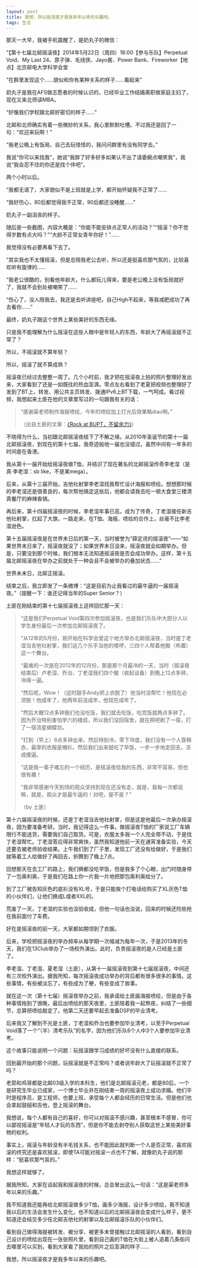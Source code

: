 ```yaml
---
layout: post
title: 我想，所以摇滚夜才是我多年以来的乐趣吧。
tags: 生活
---
```


那天一大早，我被手机震醒了，是奶丸子的微信：

“【第十七届北邮摇滚夜】2014年5月22日（周四）18:00【参与乐队】Perpetual Void、My Last 24、原子弹、毛线侠、Jayo酱、Power Bank、Fireworker【地点】北京邮电大学科学会堂

“在群里发现这个……貌似和你有某种关系的样子……看起来”

<!--more-->

奶丸子是我在AFS做志愿者的时候认识的，已经毕业工作结婚离职做家庭主妇了，现在又来北师读MBA。

“好像我们学校跟北邮好密切的样子……”

北邮和北师确实有着一些微妙的关系，我心里默默吐槽。不过我还是回了一句：“欢迎来玩啊！”

“我老公晚上有饭局，自己去玩怪怪的，我问问群里有没有同学去。”

我说“你可以来找我”，她说“我胖了好多好多如果认不出了请委婉点嘲笑我”，我说“我会忍不住的你还是找个伴吧”。

两个小时以后。

“我都无语了，大家貌似不是上班就是上学，都开始怀疑我不正常了……

“我好伤心，80后都觉得我不正常，90后都还没睡醒……”

奶丸子一副沮丧的样子。

随后是一些截图，内容大概是：“你能不能安排点正常人的活动？”“摇滚？你不觉得岁数有点大吗？”“大龄不正常女青年你好！”……

我觉得没有必要再看下去了。

“其实我也不太懂摇滚，但是总陪我老公去听，所以还是挺喜欢那气氛的，比较喜欢听有旋律的……

“我老公很酷的，别看他年龄大，什么都玩儿得来，要是老公晚上没有饭局就好了，我就不会到处被嘲笑了……

“伤心了，没人陪我去，我还是去听讲座吧，自己High不起来，等我减肥成功了再去看你……”

最终，奶丸子跟这个世界上某些美好的东西无缘。

只是我不能理解为什么摇滚在这些人眼中是年轻人的东西，年龄大了再摇滚就不正常了？

所以，不摇滚就不算年轻？

所以，摇滚了就不算成熟？

摇滚夜已经过去整整一周了。几个小时前，我才把在摇滚夜上拍的照片整理好发出来，大家看到了还是一如既往的热血澎湃。零点左右看到了老夏把视频也整理好了发到了BT上，转发、用公共主页转发、拨通IPv6上BT下载，一气呵成。看过视频，我想起来土匪在他的文章里写过的一句跟我有关的话：

> “感谢渠老师制作海报喷绘，今年的喷绘加上灯光后效果略diao啊。”
>
> （出自土匪的文章：[《Rock at BUPT，不留余力》](http://blog.renren.com/blog/249283751/927995098)）

不晓得为什么，当初跟北邮摇滚夜结下了不解之缘。从2010年圣诞节的第十一届北邮摇滚夜，到现在的第十七届，我奇迹般地一届也没错过，虽然中间有一年多的时间是在香港。

我从第十一届开始给摇滚夜做T恤，并结识了现在著名的北邮摇滚传奇李老湿（是真·李老湿：sb like，不是某mega）。

后来，从第十三届开始，吉他社射掌李老湿找我帮忙设计海报和喷绘。想想那时候的李老湿还是很善良的，每次帮他搞定这些后，他都会请我去吃一顿大食堂三楼清真餐厅的麻辣香锅。

再后来，第十四届摇滚夜的时候，李老湿年事已高，成为了传奇，丁老湿接任新吉他社射掌，扛起了大旗，一路走来，在T恤、海报、喷绘的合作上，丝毫不比李老湿逊色。

第十五届摇滚夜是在世界末日后的第一天，当时被誉为“薛定谔的摇滚夜”——“如果世界末日来了，摇滚夜就没了；如果世界末日没来，摇滚夜就会如期举办。但是，只要没到那个时候，我们根本无法知道摇滚夜是否会成功举办。这样，第十五届北邮摇滚夜在举办之前就处于一种会且不会被举办的叠加状态……”

世界未末日，北邮正摇滚。

结束之后，我立即发了一条微博：“这是目前为止我看过的最牛逼的一届摇滚夜。”（提醒一下：谁还记得当年的Super Senior？）

土匪在刚结束的第十七届摇滚夜上这样回忆那一天：

> “这是我们Perpetual Void第四次参加摇滚夜，也是我们乐队中大部分人以学生身份最后一次参加北邮摇滚夜了。
>
> “从12年的5月份，刚开始在科学会堂这个地方举办北邮摇滚夜，当时是丁老湿当吉他社射掌，我们这几个乐手当他的喽啰，三四个人帮着他搬（布置）这一个舞台。
>
> “最难的一次是在2012年的12月份，那是那个月最冷的一天，当时（摇滚夜结束后）卢老湿、乔治、丁老湿我们四个搬（收起设备）到晚上12点多钟，冷得一逼。
>
> “然后呢，Wow！（这时鼓手Andy把上衣脱了）他当时没帮忙！他现在必须脱！他成年了，他两年前没成年，他现在成年了。
>
> “然后大概12点多钟我们也没吃饭，我们就去吃饭，吃完饭就两点多钟了。因为乔治特别害怕学六的楼叔，所以我们没回宿舍，就在网吧刷了一宿，打了一宿流星蝴蝶剑。
>
> “打到（早上）6点多钟出来，然后特别冷，零下18度，我们没有一个人穿棉衣，最厚的衣服是帽衫。然后我们出来就吃了早饭，一步一步地走回去，冻成傻逼。
>
> “这是我一辈子难忘的一个经历，是摇滚夜给我的东西，非常不容易，但也很有趣！
>
> “我非常感谢今天到场的观众坚持到现在还没有走，就是，我每一次都说嘛，就是，观众才是最牛逼的！对吧，是不是？”
>
> （by 土匪）

第十六届摇滚夜的时候，还是丁老湿当吉他社射掌，但是这是他最后一次承办摇滚夜，因为要准备考研。当时，我记得这么一件事。做摇滚夜T恤的厂家说工厂车辆限行不能送货，需要我们自己取货。可是，衣服太多我一个人完全带不动，于是找丁老湿帮忙。丁老湿答应得非常爽快，虽然我知道他前一天在通宵准备实验，今天还要去被老师验收结果。上午我们到了厂子里，发现工厂还没有给做好，于是我们就等着工人给做好了再回去，折腾到了晚上7点。

回想那天在去工厂的路上，我们俩都没吃早饭，但是我多了个心眼，出门时随身带了一包奥利奥，于是我们在路上你一片我一片地把那包奥利奥给分了。

到了工厂被告知灰色的底衫没有XL号，于是只能挨个打电话给购买了XL灰色T恤的小伙伴们，让他们换成L或者XXL的。

荒废了一天，丁老湿的实验也没验收成，但他一句话也没说，回来的时候还险些抢在我前面付了车费。

好在是摇滚夜的前一天，大家都如期领到了衣服。

后来，学校把摇滚夜的举办频率从每学期一次缩减为每年一次，于是2013年的冬天，我们在13Club举办了一场校外演出。此时，负责摇滚夜的是人已经是土匪了。

李老湿、丁老湿、夏老湿（土匪），从第十一届摇滚夜到第十七届摇滚夜，中间还有三次校外演出。据我所知，每次摇滚夜成功举办的背后都有很多很多的事情。这些事情，有些被淡忘了，有些成为了梗，有些变成了故事。

就在这一次（第十七届）摇滚夜举办之前，我承诺给土匪画海报喷绘，但是由于各种事情拖到了很晚，最后出喷绘的那天夜里，土匪陪着我一起熬夜，纠结了一些细节，总算把喷绘敲定了。他第二天还要早起去准备DSP的毕业清考。

后来我又了解到不光是土匪，丁老湿和乔治也要参加毕业清考，以至于Perpetual Void落了一个“（半）清考乐队”的名字，因为他们乐队6个人中3个人要参加毕业清考。

这个故事只能说明一个问题：玩摇滚跟学习成绩的好坏没有什么直接的联系。

回到最开始的那个问题，玩摇滚就是不正常吗？或者说年龄大了玩摇滚就不正常了吗？

老郭和鸡哥都是北邮03级入学的本科生，他们是北邮摇滚元老，都是80后，一个是研究生毕业已成家，一个博士毕业并在刚结束一周的摇滚夜上成功求婚。他们平时是程序员，是工程师，也要上班，承受每个人都会经历的日常生活。但是他们也会拿起鼓槌和吉他，登上摇滚的舞台。

我想说，每个人都有自己的喜好，你可以对摇滚不感兴趣，甚至根本不感冒，你可以鄙视摇滚是“年轻人才玩的东西”，但是你不能去剥夺别人获取这世上某些美好事物的权利。

事实上，摇滚与年龄没有半毛钱关系，也不能因此就判断一个人是否正常，喜欢摇滚的终究还是喜欢摇滚，即使TA可能对摇滚一点也不了解，就像奶丸子说的那样：“挺喜欢那气氛的。”

我想这样就够了。

据我所知，大家在谈起我和摇滚夜的时候，总会冒出这么一句话：“这是渠老师多年以来的乐趣。”

我不知道我还能再给北邮摇滚做多少T恤，画多少海报，设计多少喷绘，我不知道我以后的生活会发生什么变化，也不知道以后的北邮摇滚夜会变成什么样子，更不知道还会结交多少任北邮吉他社的射掌以及北邮摇滚乐队的小伙伴们。

看到自己做得海报被转发、被分享、被更多未曾接触过北邮摇滚的人看到，看到自己设计的喷绘出现在一张张照片里，看到自己画的T恤在大街上被人追着几条街问去哪里可以买到，看到大家看了我拍的照片之后澎湃的样子……

我想，所以摇滚夜才是我多年以来的乐趣吧。